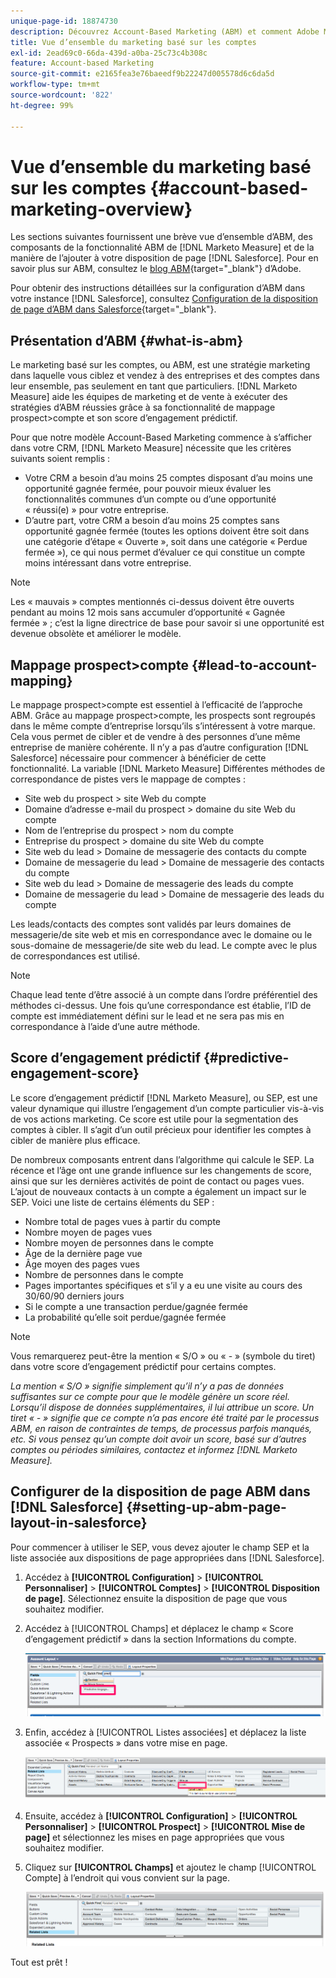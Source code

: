 ```yaml
---
unique-page-id: 18874730
description: Découvrez Account-Based Marketing (ABM) et comment Adobe Marketo Measure aide les équipes marketing et commerciales à mettre en œuvre des stratégies ABM efficaces.
title: Vue d’ensemble du marketing basé sur les comptes
exl-id: 2ead69c0-66da-439d-a0ba-25c73c4b308c
feature: Account-based Marketing
source-git-commit: e2165fea3e76baeedf9b22247d005578d6c6da5d
workflow-type: tm+mt
source-wordcount: '822'
ht-degree: 99%

---
```


# Vue d’ensemble du marketing basé sur les comptes {#account-based-marketing-overview}

Les sections suivantes fournissent une brève vue d’ensemble d’ABM, des composants de la fonctionnalité ABM de [!DNL Marketo Measure] et de la manière de l’ajouter à votre disposition de page [!DNL Salesforce]. Pour en savoir plus sur ABM, consultez le [blog ABM](https://business.adobe.com/blog/basics/account-based-marketing){target="_blank"} d’Adobe.

Pour obtenir des instructions détaillées sur la configuration d’ABM dans votre instance [!DNL Salesforce], consultez [Configuration de la disposition de page d’ABM dans Salesforce](/help/advanced-marketo-measure-features/account-based-marketing/account-based-marketing-overview.md#setting-up-abm-page-layout-in-salesforce){target="_blank"}.

## Présentation d’ABM {#what-is-abm}

Le marketing basé sur les comptes, ou ABM, est une stratégie marketing dans laquelle vous ciblez et vendez à des entreprises et des comptes dans leur ensemble, pas seulement en tant que particuliers. [!DNL Marketo Measure] aide les équipes de marketing et de vente à exécuter des stratégies d’ABM réussies grâce à sa fonctionnalité de mappage prospect>compte et son score d’engagement prédictif.

Pour que notre modèle Account-Based Marketing commence à s’afficher dans votre CRM, [!DNL Marketo Measure] nécessite que les critères suivants soient remplis :

* Votre CRM a besoin d’au moins 25 comptes disposant d’au moins une opportunité gagnée fermée, pour pouvoir mieux évaluer les fonctionnalités communes d’un compte ou d’une opportunité « réussi(e) » pour votre entreprise.
* D’autre part, votre CRM a besoin d’au moins 25 comptes sans opportunité gagnée fermée (toutes les options doivent être soit dans une catégorie d’étape « Ouverte », soit dans une catégorie « Perdue fermée »), ce qui nous permet d’évaluer ce qui constitue un compte moins intéressant dans votre entreprise.

>[!NOTE]
>
>Les « mauvais » comptes mentionnés ci-dessus doivent être ouverts pendant au moins 12 mois sans accumuler d’opportunité « Gagnée fermée » ; c’est la ligne directrice de base pour savoir si une opportunité est devenue obsolète et améliorer le modèle.

## Mappage prospect>compte {#lead-to-account-mapping}

Le mappage prospect>compte est essentiel à l’efficacité de l’approche ABM. Grâce au mappage prospect>compte, les prospects sont regroupés dans le même compte d’entreprise lorsqu’ils s’intéressent à votre marque. Cela vous permet de cibler et de vendre à des personnes d’une même entreprise de manière cohérente. Il n’y a pas d’autre configuration [!DNL Salesforce] nécessaire pour commencer à bénéficier de cette fonctionnalité. La variable [!DNL Marketo Measure] Différentes méthodes de correspondance de pistes vers le mappage de comptes :

* Site web du prospect > site Web du compte
* Domaine d’adresse e-mail du prospect > domaine du site Web du compte
* Nom de l’entreprise du prospect > nom du compte
* Entreprise du prospect > domaine du site Web du compte
* Site web du lead > Domaine de messagerie des contacts du compte
* Domaine de messagerie du lead > Domaine de messagerie des contacts du compte
* Site web du lead > Domaine de messagerie des leads du compte
* Domaine de messagerie du lead > Domaine de messagerie des leads du compte

Les leads/contacts des comptes sont validés par leurs domaines de messagerie/de site web et mis en correspondance avec le domaine ou le sous-domaine de messagerie/de site web du lead. Le compte avec le plus de correspondances est utilisé.

>[!NOTE]
>
>Chaque lead tente d’être associé à un compte dans l’ordre préférentiel des méthodes ci-dessus. Une fois qu’une correspondance est établie, l’ID de compte est immédiatement défini sur le lead et ne sera pas mis en correspondance à l’aide d’une autre méthode.

## Score d’engagement prédictif {#predictive-engagement-score}

Le score d’engagement prédictif [!DNL Marketo Measure], ou SEP, est une valeur dynamique qui illustre l’engagement d’un compte particulier vis-à-vis de vos actions marketing. Ce score est utile pour la segmentation des comptes à cibler. Il s’agit d’un outil précieux pour identifier les comptes à cibler de manière plus efficace.

De nombreux composants entrent dans l’algorithme qui calcule le SEP. La récence et l’âge ont une grande influence sur les changements de score, ainsi que sur les dernières activités de point de contact ou pages vues. L’ajout de nouveaux contacts à un compte a également un impact sur le SEP. Voici une liste de certains éléments du SEP :

* Nombre total de pages vues à partir du compte
* Nombre moyen de pages vues
* Nombre moyen de personnes dans le compte
* Âge de la dernière page vue
* Âge moyen des pages vues
* Nombre de personnes dans le compte
* Pages importantes spécifiques et s’il y a eu une visite au cours des 30/60/90 derniers jours
* Si le compte a une transaction perdue/gagnée fermée
* La probabilité qu’elle soit perdue/gagnée fermée

>[!NOTE]
>
>Vous remarquerez peut-être la mention « S/O » ou « - » (symbole du tiret) dans votre score d’engagement prédictif pour certains comptes.

_La mention « S/O » signifie simplement qu’il n’y a pas de données suffisantes sur ce compte pour que le modèle génère un score réel. Lorsqu’il dispose de données supplémentaires, il lui attribue un score._
_Un tiret « - » signifie que ce compte n’a pas encore été traité par le processus ABM, en raison de contraintes de temps, de processus parfois manqués, etc. Si vous pensez qu’un compte doit avoir un score, basé sur d’autres comptes ou périodes similaires, contactez et informez [!DNL Marketo Measure]._

## Configurer de la disposition de page ABM dans [!DNL Salesforce] {#setting-up-abm-page-layout-in-salesforce}

Pour commencer à utiliser le SEP, vous devez ajouter le champ SEP et la liste associée aux dispositions de page appropriées dans [!DNL Salesforce].

1. Accédez à **[!UICONTROL Configuration]** > **[!UICONTROL Personnaliser]** > **[!UICONTROL Comptes]** > **[!UICONTROL Disposition de page]**. Sélectionnez ensuite la disposition de page que vous souhaitez modifier.
1. Accédez à [!UICONTROL Champs] et déplacez le champ « Score d’engagement prédictif » dans la section Informations du compte.

   ![](assets/1.png)

1. Enfin, accédez à [!UICONTROL Listes associées] et déplacez la liste associée « Prospects » dans votre mise en page.

   ![](assets/2.png)

1. Ensuite, accédez à **[!UICONTROL Configuration]** > **[!UICONTROL Personnaliser]** > **[!UICONTROL Prospect]** > **[!UICONTROL Mise de page]** et sélectionnez les mises en page appropriées que vous souhaitez modifier.
1. Cliquez sur **[!UICONTROL Champs]** et ajoutez le champ [!UICONTROL Compte] à l’endroit qui vous convient sur la page.

   ![](assets/3.png)

Tout est prêt !

